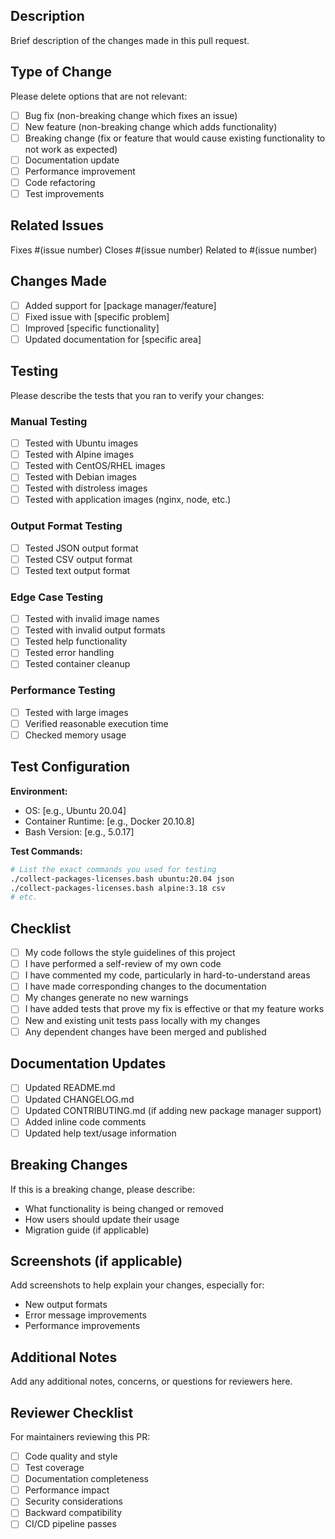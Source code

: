 ## Description

Brief description of the changes made in this pull request.

## Type of Change

Please delete options that are not relevant:

- [ ] Bug fix (non-breaking change which fixes an issue)
- [ ] New feature (non-breaking change which adds functionality)
- [ ] Breaking change (fix or feature that would cause existing functionality to not work as expected)
- [ ] Documentation update
- [ ] Performance improvement
- [ ] Code refactoring
- [ ] Test improvements

## Related Issues

Fixes #(issue number)
Closes #(issue number)
Related to #(issue number)

## Changes Made

- [ ] Added support for [package manager/feature]
- [ ] Fixed issue with [specific problem]
- [ ] Improved [specific functionality]
- [ ] Updated documentation for [specific area]

## Testing

Please describe the tests that you ran to verify your changes:

### Manual Testing
- [ ] Tested with Ubuntu images
- [ ] Tested with Alpine images
- [ ] Tested with CentOS/RHEL images
- [ ] Tested with Debian images
- [ ] Tested with distroless images
- [ ] Tested with application images (nginx, node, etc.)

### Output Format Testing
- [ ] Tested JSON output format
- [ ] Tested CSV output format
- [ ] Tested text output format

### Edge Case Testing
- [ ] Tested with invalid image names
- [ ] Tested with invalid output formats
- [ ] Tested help functionality
- [ ] Tested error handling
- [ ] Tested container cleanup

### Performance Testing
- [ ] Tested with large images
- [ ] Verified reasonable execution time
- [ ] Checked memory usage

## Test Configuration

**Environment:**
- OS: [e.g., Ubuntu 20.04]
- Container Runtime: [e.g., Docker 20.10.8]
- Bash Version: [e.g., 5.0.17]

**Test Commands:**
```bash
# List the exact commands you used for testing
./collect-packages-licenses.bash ubuntu:20.04 json
./collect-packages-licenses.bash alpine:3.18 csv
# etc.
```

## Checklist

- [ ] My code follows the style guidelines of this project
- [ ] I have performed a self-review of my own code
- [ ] I have commented my code, particularly in hard-to-understand areas
- [ ] I have made corresponding changes to the documentation
- [ ] My changes generate no new warnings
- [ ] I have added tests that prove my fix is effective or that my feature works
- [ ] New and existing unit tests pass locally with my changes
- [ ] Any dependent changes have been merged and published

## Documentation Updates

- [ ] Updated README.md
- [ ] Updated CHANGELOG.md
- [ ] Updated CONTRIBUTING.md (if adding new package manager support)
- [ ] Added inline code comments
- [ ] Updated help text/usage information

## Breaking Changes

If this is a breaking change, please describe:
- What functionality is being changed or removed
- How users should update their usage
- Migration guide (if applicable)

## Screenshots (if applicable)

Add screenshots to help explain your changes, especially for:
- New output formats
- Error message improvements
- Performance improvements

## Additional Notes

Add any additional notes, concerns, or questions for reviewers here.

## Reviewer Checklist

For maintainers reviewing this PR:

- [ ] Code quality and style
- [ ] Test coverage
- [ ] Documentation completeness
- [ ] Performance impact
- [ ] Security considerations
- [ ] Backward compatibility
- [ ] CI/CD pipeline passes
